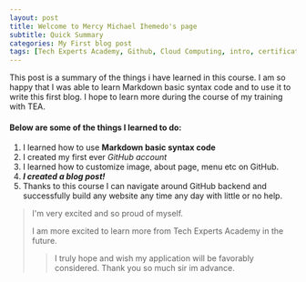 ```yaml
---
layout: post
title: Welcome to Mercy Michael Ihemedo's page
subtitle: Quick Summary 
categories: My First blog post
tags: [Tech Experts Academy, Github, Cloud Computing, intro, certificate]
---
```


This post is a summary of the things i have learned in this course. I am so happy that I was able to learn Markdown basic syntax code and to use it to write this first blog. I hope to learn more during the course of my training with TEA.


#### Below are some of the things I learned to do:

1. I learned how to use **Markdown basic syntax code**
2. I created my first ever *GitHub account*
3. I learned how to customize image, about page, menu etc on GitHub.
4. ***I created a blog post!***
5. Thanks to this course I can navigate around GitHub backend and successfully build any website any time any day with little or no help. 

> I'm very excited and so proud of myself. 
> 
> I am more excited to learn more from Tech Experts Academy in the future.
>> I truly hope and wish my application will be favorably considered. Thank you so much sir im advance.
